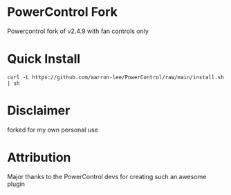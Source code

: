 # PowerControl Fork

Powercontrol fork of v2.4.9 with fan controls only

# Quick Install

```
curl -L https://github.com/aarron-lee/PowerControl/raw/main/install.sh | sh
```

# Disclaimer

forked for my own personal use

# Attribution

Major thanks to the PowerControl devs for creating such an awesome plugin
